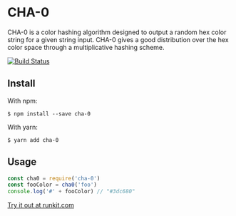 # CHA-0

CHA-0 is a color hashing algorithm designed to output a random hex color string for a given string input. CHA-0 gives a good distribution over the hex color space through a multiplicative hashing scheme.

[![Build Status](https://travis-ci.org/mtso/cha-0.svg?branch=master)](https://travis-ci.org/mtso/cha-0)

## Install

With npm:
```
$ npm install --save cha-0
```

With yarn:
```
$ yarn add cha-0
```

## Usage

```js
const cha0 = require('cha-0')
const fooColor = cha0('foo')
console.log('#' + fooColor) // "#3dc680"
```

[Try it out at runkit.com](https://npm.runkit.com/cha-0)
